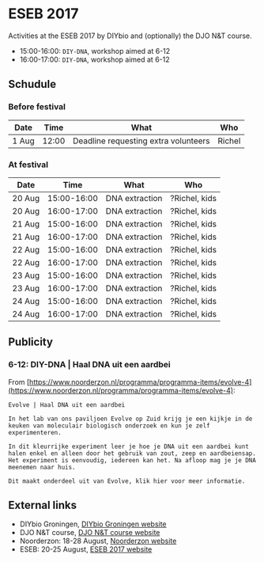 # ESEB 2017

Activities at the ESEB 2017 by DIYbio and (optionally) the DJO N&T course.

 * 15:00-16:00: `DIY-DNA`, workshop aimed at 6-12
 * 16:00-17:00: `DIY-DNA`, workshop aimed at 6-12

## Schudule

### Before festival

Date|Time|What|Who
---|---|---|---
1 Aug|12:00|Deadline requesting extra volunteers|Richel

### At festival

Date|Time|What|Who
---|---|---|---
20 Aug|15:00-16:00|DNA extraction|?Richel, kids
20 Aug|16:00-17:00|DNA extraction|?Richel, kids
21 Aug|15:00-16:00|DNA extraction|?Richel, kids
21 Aug|16:00-17:00|DNA extraction|?Richel, kids
22 Aug|15:00-16:00|DNA extraction|?Richel, kids
22 Aug|16:00-17:00|DNA extraction|?Richel, kids
23 Aug|15:00-16:00|DNA extraction|?Richel, kids
23 Aug|16:00-17:00|DNA extraction|?Richel, kids
24 Aug|15:00-16:00|DNA extraction|?Richel, kids
24 Aug|16:00-17:00|DNA extraction|?Richel, kids

## Publicity

### 6-12: DIY-DNA | Haal DNA uit een aardbei

From [https://www.noorderzon.nl/programma/programma-items/evolve-4](https://www.noorderzon.nl/programma/programma-items/evolve-4):

```
Evolve | Haal DNA uit een aardbei

In het lab van ons paviljoen Evolve op Zuid krijg je een kijkje in de keuken van moleculair biologisch onderzoek en kun je zelf experimenteren.

In dit kleurrijke experiment leer je hoe je DNA uit een aardbei kunt halen enkel en alleen door het gebruik van zout, zeep en aardbeiensap. Het experiment is eenvoudig, iedereen kan het. Na afloop mag je je DNA meenemen naar huis.

Dit maakt onderdeel uit van Evolve, klik hier voor meer informatie.
```

## External links

 * DIYbio Groningen, [DIYbio Groningen website](http://www.diybiogroningen.org/)
 * DJO N&T course, [DJO N&T course website](https://github.com/dpstruwe/N-T-cursus-DJOG)
 * Noorderzon: 18-28 August, [Noorderzon website](https://www.noorderzon.nl/)
 * ESEB: 20-25 August, [ESEB 2017 website](http://www.eseb2017.nl/home/)

